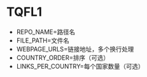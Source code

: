 # TQFL1
- REPO_NAME=路径名
- FILE_PATH=文件名
- WEBPAGE_URLS=链接地址，多个换行处理
- COUNTRY_ORDER=排序（可选）
- LINKS_PER_COUNTRY=每个国家数量（可选）
